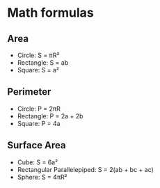 # Math formulas
## Area
- Circle: S = πR²
- Rectangle: S = ab
- Square: S = a²

## Perimeter
- Circle: P = 2πR
- Rectangle: P = 2a + 2b
- Square: P = 4a

## Surface Area
- Cube: S = 6a²
- Rectangular Parallelepiped: S = 2(ab + bc + ac)
- Sphere: S = 4πR²
